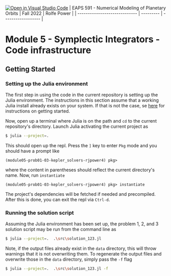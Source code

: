 [![Open in Visual Studio Code](https://classroom.github.com/assets/open-in-vscode-c66648af7eb3fe8bc4f294546bfd86ef473780cde1dea487d3c4ff354943c9ae.svg)](https://classroom.github.com/online_ide?assignment_repo_id=8587471&assignment_repo_type=AssignmentRepo)
| EAPS 591 - Numerical Modeling of Planetary Orbits | Fall 2022 | Rolfe Power |
| ----------------------------- | --------- | ------------------ |

# Module 5 - Symplectic Integrators - Code infrastructure

## Getting Started

### Setting up the Julia environment

The first step in using the code in the current repository is setting up the Julia environment.
The instructions in this section assume that a working Julia install already exists on your system.
If that is not the case, se [here](https://julialang.org/downloads/) for instructions on getting started.

Now, open up a terminal where Julia is on the path and `cd` to the current repository's directory.
Launch Julia activating the current project as
```bash
$ julia --project=.
```
This should open up the repl. 
Press the `]` key to enter `Pkg` mode and you should have a prompt like
```
(module05-prob01-03-kepler_solvers-rjpower4) pkg> 
```
where the content in parentheses should reflect the current directory's name.
Now, run `instantiate`
```
(module05-prob01-03-kepler_solvers-rjpower4) pkg> instantiate
```
The project's dependencies will be fetched if needed and precompiled.
After this is done, you can exit the repl via `Ctrl-d`.

### Running the solution script

Assuming the Julia environment has been set up, the problem 1, 2, and 3 solution script may be run from the command line as
```bash
$ julia --project=.  .\src\solution_123.jl
```
Note, if the output files already exist in the `data` directory, this will throw warnings that it is not overwriting them.
To regenerate the output files and overwrite those in the `data` directory, simply pass the `-f` flag
```bash
$ julia --project=.  .\src\solution_123.jl -f
```